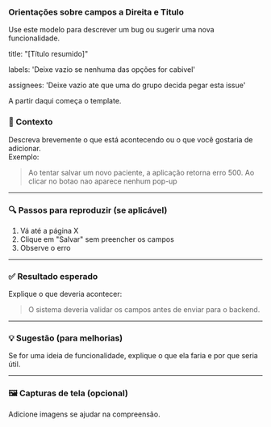 ### Orientações sobre campos a Direita e Titulo
Use este modelo para descrever um bug ou sugerir uma nova funcionalidade.

title: "[Título resumido]"

labels: 'Deixe vazio se nenhuma das opções for cabivel'

assignees: 'Deixe vazio ate que uma do grupo decida pegar esta issue'

A partir daqui começa o template.

### 🧩 Contexto  
Descreva brevemente o que está acontecendo ou o que você gostaria de adicionar.  
Exemplo:  
> Ao tentar salvar um novo paciente, a aplicação retorna erro 500.
> Ao clicar no botao nao aparece nenhum pop-up

---

### 🔍 Passos para reproduzir (se aplicável)  
1. Vá até a página X  
2. Clique em "Salvar" sem preencher os campos  
3. Observe o erro

---

### ✅ Resultado esperado  
Explique o que deveria acontecer:  
> O sistema deveria validar os campos antes de enviar para o backend.

---

### 💡 Sugestão (para melhorias)  
Se for uma ideia de funcionalidade, explique o que ela faria e por que seria útil.

---

### 🖼 Capturas de tela (opcional)  
Adicione imagens se ajudar na compreensão.
